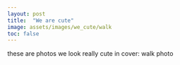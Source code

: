 ```yaml
---
layout: post
title:  "We are cute"
image: assets/images/we_cute/walk
toc: false
---
```


these are photos we look really cute in
cover: walk photo